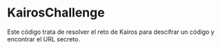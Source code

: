 # KairosChallenge

Este código trata de resolver el reto de Kairos para descifrar un código y encontrar el URL secreto.
